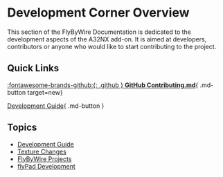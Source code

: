 # Development Corner Overview

This section of the FlyByWire Documentation is dedicated to the development aspects of the A32NX add-on. It is aimed at developers, contributors or anyone who would like to start contributing to the project.

## Quick Links


[:fontawesome-brands-github:{: .github } **GitHub Contributing.md**](https://github.com/flybywiresim/a32nx/blob/master/.github/Contributing.md){ .md-button target=new}

[Development Guide](development-guide.md){ .md-button }

##  Topics

- [Development Guide](development-guide.md)
- [Texture Changes](texture-changes.md)
- [FlyByWire Projects](development-projects/)
- [flyPad Development](flypad-dev.md)
